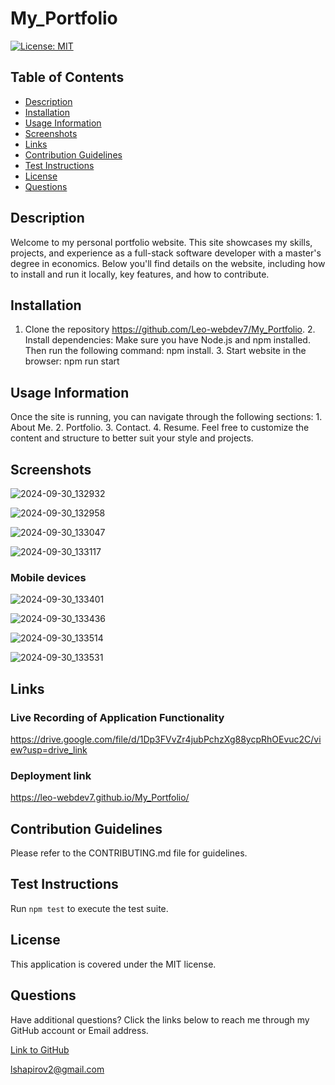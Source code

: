 # My_Portfolio

[![License: MIT](https://img.shields.io/badge/License-MIT-yellow.svg)](https://opensource.org/licenses/MIT)

## Table of Contents

* [Description](#description)
* [Installation](#installation)
* [Usage Information](#usage-information)
* [Screenshots](#screenshots)
* [Links](#links)
* [Contribution Guidelines](#contribution-guidelines)
* [Test Instructions](#test-instructions)
* [License](#license)
* [Questions](#questions)

## Description

Welcome to my personal portfolio website. This site showcases my skills, projects, and experience as a full-stack software developer with a master's degree in economics. Below you'll find details on the website, including how to install and run it locally, key features, and how to contribute.

## Installation

1. Clone the repository https://github.com/Leo-webdev7/My_Portfolio. 2. Install dependencies: Make sure you have Node.js and npm installed. Then run the following command: npm install. 3. Start website in the browser: npm run start

## Usage Information

Once the site is running, you can navigate through the following sections: 1. About Me. 2. Portfolio. 3. Contact. 4. Resume. Feel free to customize the content and structure to better suit your style and projects.

## Screenshots

![2024-09-30_132932](https://github.com/user-attachments/assets/24a622fe-a569-4b4b-9df3-f62ee50ed41b)

![2024-09-30_132958](https://github.com/user-attachments/assets/f6537e72-0ff4-4c84-ba40-50f4a5a4969c)

![2024-09-30_133047](https://github.com/user-attachments/assets/20e17dd2-edaf-4318-aa37-ffcb5c62ae57)

![2024-09-30_133117](https://github.com/user-attachments/assets/3004869a-1826-42e0-a0c0-f8bfaa1b00e7)

### Mobile devices 

![2024-09-30_133401](https://github.com/user-attachments/assets/962d4224-6c92-41e2-9882-8518974c1cdf)

![2024-09-30_133436](https://github.com/user-attachments/assets/40dd6b0a-3b9a-43aa-a1a0-b77f2f79d4f8)

![2024-09-30_133514](https://github.com/user-attachments/assets/76d7b727-90d9-42cb-aba0-11ce7b8d3c3b)

![2024-09-30_133531](https://github.com/user-attachments/assets/fca66f11-fd57-47ee-bf7a-da4f6d39e78f)

## Links

### Live Recording of Application Functionality

https://drive.google.com/file/d/1Dp3FVvZr4jubPchzXg88ycpRhOEvuc2C/view?usp=drive_link

### Deployment link

https://leo-webdev7.github.io/My_Portfolio/

## Contribution Guidelines

Please refer to the CONTRIBUTING.md file for guidelines.

## Test Instructions

Run `npm test` to execute the test suite.

## License

This application is covered under the MIT license.

## Questions

Have additional questions? Click the links below to reach me through my GitHub account or Email address.

[Link to GitHub](https://github.com/Leo-webdev7)

<a href="mailto:lshapirov2@gmail.com">lshapirov2@gmail.com</a>

